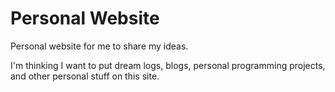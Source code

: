 # Personal Website
Personal website for me to share my ideas.

I'm thinking I want to put dream logs, blogs, personal programming projects, and other personal stuff on this site.
